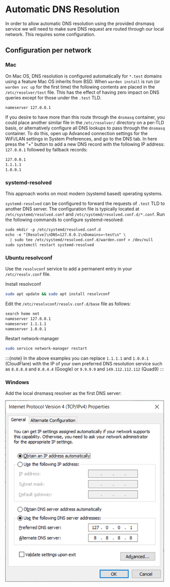 # Automatic DNS Resolution

In order to allow automatic DNS resolution using the provided dnsmasq service we will need to make sure DNS request are routed through our local network.
This requires some configuration.

## Configuration per network

### Mac

On Mac OS, DNS resolution is configured automatically for `*.test` domains using a feature Mac OS inherits from BSD. When `warden install` is run (or `warden svc up` for the first time) the following contents are placed in the `/etc/resolver/test` file. This has the effect of having zero impact on DNS queries except for those under the `.test` TLD.

```
nameserver 127.0.0.1
```

If you desire to have more than this route through the `dnsmasq` container, you could place another similar file in the `/etc/resolver/` directory on a per-TLD basis, or alternatively configure all DNS lookups to pass through the `dnsmasq` container. To do this, open up Advanced connection settings for the WiFi/LAN settings in System Preferences, and go to the DNS tab. In here press the "+" button to add a new DNS record with the following IP address: `127.0.0.1` followed by fallback records:

```text
127.0.0.1
1.1.1.1
1.0.0.1
```

### systemd-resolved

This approach works on most modern (systemd based) operating systems.

`systemd-resolved` can be configured to forward the requests of `.test` TLD to another DNS server. The configuration file is typically located at `/etc/systemd/resolved.conf` and `/etc/systemd/resolved.conf.d/*.conf`. Run the following commands to configure systemd-resolved:

    sudo mkdir -p /etc/systemd/resolved.conf.d
    echo -e "[Resolve]\nDNS=127.0.0.1\nDomains=~test\n" \
      | sudo tee /etc/systemd/resolved.conf.d/warden.conf > /dev/null
    sudo systemctl restart systemd-resolved

### Ubuntu resolvconf

Use the `resolvconf` service to add a permanent entry in your `/etc/resolv.conf` file.

Install resolvconf

```bash
sudo apt update && sudo apt install resolvconf
```

Edit the `/etc/resolvconf/resolv.conf.d/base` file as follows:

```text
search home net
nameserver 127.0.0.1
nameserver 1.1.1.1
nameserver 1.0.0.1
```

Restart network-manager

```bash
sudo service network-manager restart
```

:::{note}
    In the above examples you can replace ``1.1.1.1`` and ``1.0.0.1`` (CloudFlare) with the IP of your own preferred DNS resolution service such as ``8.8.8.8`` and ``8.8.4.4`` (Google) or ``9.9.9.9`` and ``149.112.112.112`` (Quad9)
:::

### Windows

Add the local dnsmasq resolver as the first DNS server:

![Windows DNS Configuration](screenshots/123906280-8a09c400-d97c-11eb-9558-cb513f89e4c3.png)
